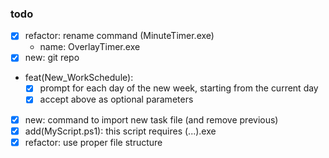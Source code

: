 ### todo
- [x] refactor: rename command (MinuteTimer.exe)
  - name: OverlayTimer.exe
- [x] new: git repo
- feat(New_WorkSchedule):
  - [x] prompt for each day of the new week, starting from the current day
  - [x] accept above as optional parameters
- [x] new: command to import new task file (and remove previous)
- [x] add(MyScript.ps1): this script requires (...).exe
- [x] refactor: use proper file structure
